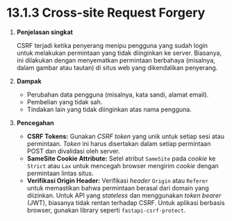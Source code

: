 # 13.1.3 Cross-site Request Forgery

1. **Penjelasan singkat**
    
    CSRF terjadi ketika penyerang menipu pengguna yang sudah login untuk melakukan permintaan yang tidak diinginkan ke server. Biasanya, ini dilakukan dengan menyematkan permintaan berbahaya (misalnya, dalam gambar atau tautan) di situs web yang dikendalikan penyerang.
    
2. **Dampak**
    - Perubahan data pengguna (misalnya, kata sandi, alamat email).
    - Pembelian yang tidak sah.
    - Tindakan lain yang tidak diinginkan atas nama pengguna.
3. **Pencegahan**
    - **CSRF Tokens:** Gunakan *CSRF token* yang unik untuk setiap sesi atau permintaan. *Token* ini harus disertakan dalam setiap permintaan POST dan divalidasi oleh server.
    - **SameSite Cookie Attribute:** Setel atribut `SameSite` pada *cookie* ke `Strict` atau `Lax` untuk mencegah browser mengirim *cookie* dengan permintaan lintas situs.
    - **Verifikasi Origin Header:** Verifikasi *header* `Origin` atau `Referer` untuk memastikan bahwa permintaan berasal dari domain yang diizinkan. Untuk API yang *stateless* dan menggunakan *token bearer* (JWT), biasanya tidak rentan terhadap CSRF. Untuk aplikasi berbasis browser, gunakan library seperti `fastapi-csrf-protect`.